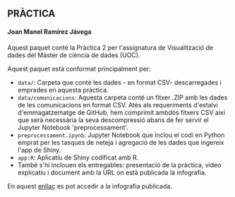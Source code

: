## PRÀCTICA
#### Joan Manel Ramírez Jávega

Aquest paquet conté la Pràctica 2 per l'assignatura de Visualització de dades del Màster de ciència de dades (UOC).

Aquest paquet està conformat principalment per:

- `data/`: Carpeta que conté les dades - en format CSV- descarregades i emprades en aquesta pràctica.
- `data/comunicacions`: Aquesta carpeta conté un fitxer .ZIP amb les dades de les comunicacions en format CSV. Atès als requeriments d'estalvi d'emmagatzematge de GitHub, hem comprimit ambdós fitxers CSV així que serà necessària la seva descompressió abans de fer servir el Jupyter Notebook 'preprocessament'.
- `preprocessament.ipynb`: Jupyter Notebook que inclou el codi en Python emprat per les tasques de neteja i agregació de les dades que ingereix l'app de Shiny.
- `app:R`: Aplicatiu de Shiny codificat amb R.
- També s'hi inclouen els entregables: presentació de la pràctica, vídeo explicatiu i document amb la URL on està publicada la infografia.

En aquest [enllaç](https://ramirezjavega-jm.shinyapps.io/Analisi_comunicacions_neteja/) es pot accedir a la infografia publicada.

